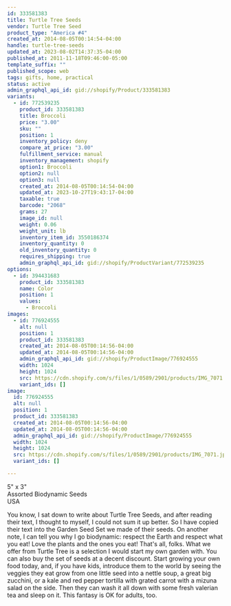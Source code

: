 ```yaml
---
id: 333581383
title: Turtle Tree Seeds
vendor: Turtle Tree Seed
product_type: "America #4"
created_at: 2014-08-05T00:14:54-04:00
handle: turtle-tree-seeds
updated_at: 2023-08-02T14:37:35-04:00
published_at: 2011-11-18T09:46:00-05:00
template_suffix: ""
published_scope: web
tags: gifts, home, practical
status: active
admin_graphql_api_id: gid://shopify/Product/333581383
variants:
  - id: 772539235
    product_id: 333581383
    title: Broccoli
    price: "3.00"
    sku: ""
    position: 1
    inventory_policy: deny
    compare_at_price: "3.00"
    fulfillment_service: manual
    inventory_management: shopify
    option1: Broccoli
    option2: null
    option3: null
    created_at: 2014-08-05T00:14:54-04:00
    updated_at: 2023-10-27T19:43:17-04:00
    taxable: true
    barcode: "2068"
    grams: 27
    image_id: null
    weight: 0.06
    weight_unit: lb
    inventory_item_id: 3550186374
    inventory_quantity: 0
    old_inventory_quantity: 0
    requires_shipping: true
    admin_graphql_api_id: gid://shopify/ProductVariant/772539235
options:
  - id: 394431683
    product_id: 333581383
    name: Color
    position: 1
    values:
      - Broccoli
images:
  - id: 776924555
    alt: null
    position: 1
    product_id: 333581383
    created_at: 2014-08-05T00:14:56-04:00
    updated_at: 2014-08-05T00:14:56-04:00
    admin_graphql_api_id: gid://shopify/ProductImage/776924555
    width: 1024
    height: 1024
    src: https://cdn.shopify.com/s/files/1/0589/2901/products/IMG_7071.jpeg?v=1407212096
    variant_ids: []
image:
  id: 776924555
  alt: null
  position: 1
  product_id: 333581383
  created_at: 2014-08-05T00:14:56-04:00
  updated_at: 2014-08-05T00:14:56-04:00
  admin_graphql_api_id: gid://shopify/ProductImage/776924555
  width: 1024
  height: 1024
  src: https://cdn.shopify.com/s/files/1/0589/2901/products/IMG_7071.jpeg?v=1407212096
  variant_ids: []

---
```


5" x 3"  
Assorted Biodynamic Seeds  
USA

You know, I sat down to write about Turtle Tree Seeds, and after reading their text, I thought to myself, I could not sum it up better. So I have copied their text into the Garden Seed Set we made of their seeds. On another note, I can tell you why I go biodynamic: respect the Earth and respect what you eat! Love the plants and the ones you eat! That's all, folks. What we offer from Turtle Tree is a selection I would start my own garden with. You can also buy the set of seeds at a decent discount. Start growing your own food today, and, if you have kids, introduce them to the world by seeing the veggies they eat grow from one little seed into a nettle soup, a great big zucchini, or a kale and red pepper tortilla with grated carrot with a mizuna salad on the side. Then they can wash it all down with some fresh valerian tea and sleep on it. This fantasy is OK for adults, too.